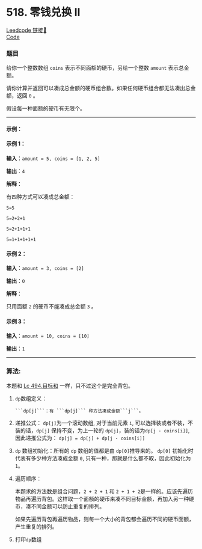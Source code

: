 # 518. 零钱兑换 II

[Leedcode 链接🔗](https://leetcode.cn/problems/coin-change-ii/description/)  
[Code](https://github.com/alstondu/lc/blob/main/518/518.cpp)

### 题目

给你一个整数数组 ```coins``` 表示不同面额的硬币，另给一个整数 ```amount``` 表示总金额。

请你计算并返回可以凑成总金额的硬币组合数。如果任何硬币组合都无法凑出总金额，返回 ```0``` 。

假设每一种面额的硬币有无限个。 

---

#### 示例：

#### 示例 1：

**输入**：```amount = 5, coins = [1, 2, 5]```

**输出**：```4```

**解释**：

有四种方式可以凑成总金额：

```5=5```

```5=2+2+1```

```5=2+1+1+1```

```5=1+1+1+1+1```

#### 示例 2：

**输入**：```amount = 3, coins = [2]```

**输出**：```0```

**解释**：

只用面额 ```2``` 的硬币不能凑成总金额 ```3``` 。

#### 示例 3：

**输入**：```amount = 10, coins = [10]``` 

**输出**：```1```

---

### 算法:

本题和 [Lc 494.目标和](https://github.com/alstondu/lc/blob/main/494/README.md) 一样，只不过这个是完全背包。

1.  ```dp```数组定义：

	  	```dp[j]```：有 ```dp[j]``` 种方法凑成金额```j```。
	  	 
2. 递推公式：
	```dp[j]```为一个滚动数组, 对于当前元素 ```i```, 可以选择装或者不装，不装的话，```dp[j]``` 保持不变，为上一轮的 ```dp[j]```，装的话为```dp[j - coins[i]]```, 因此递推公式为：
	```dp[j] = dp[j] + dp[j - coins[i]]```
  
3. ```dp``` 数组初始化：所有的 ```dp``` 数组的值都是由 ```dp[0]```推导来的。 ```dp[0]``` 初始化时代表有多少种方法凑成金额 ```0```, 只有一种，那就是什么都不取，因此初始化为 ```1```。
  
4. 遍历顺序：
	
	本题求的方法数是组合问题，```2 + 2 + 1``` 和 ```2 + 1 + 2```是一样的。应该先遍历物品再遍历背包。这样取一个面额的硬币来凑不同目标金额，再加入另一种硬币，凑不同金额可以防止重复的排列。
	
	如果先遍历背包再遍历物品，则每一个大小的背包都会遍历不同的硬币面额，产生重复的排列。
  
5. 打印```dp```数组
